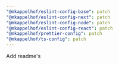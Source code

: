 ```yaml
---
"@mkappelhof/eslint-config-base": patch
"@mkappelhof/eslint-config-next": patch
"@mkappelhof/eslint-config-node": patch
"@mkappelhof/eslint-config-react": patch
"@mkappelhof/prettier-config": patch
"@mkappelhof/ts-config": patch
---
```


Add readme's
